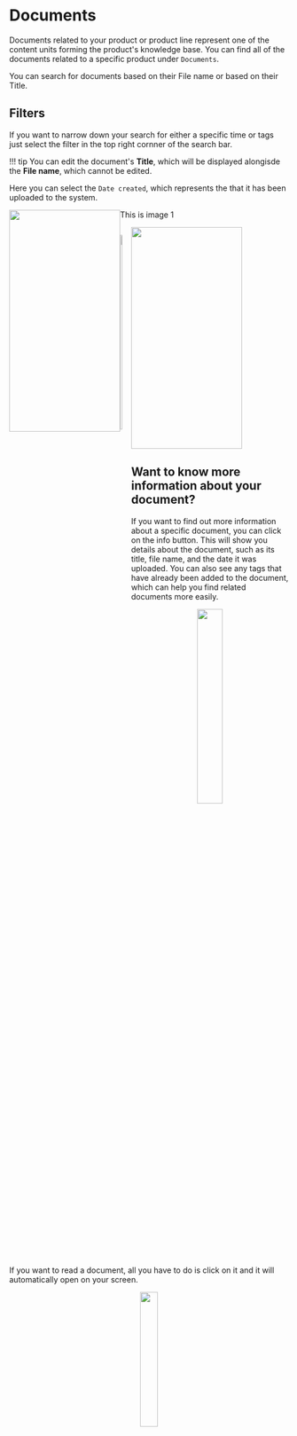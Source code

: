 # Documents 

Documents related to your product or product line represent one of the content units forming the product's knowledge base. You can find all of the documents related to a specific product under `Documents`.

You can search for documents based on their File name or based on their Title. 

## Filters 

If you want to narrow down your search for either a specific time or tags just select the filter in the top right cornner of the search bar. 

!!! tip
        You can edit the document's **Title**, which will be displayed alongisde the **File name**, which cannot be edited.

Here you can select the `Date created`, which represents the that it has been uploaded to the system. 



<div class="image123">
    <img src="https://i.imgur.com/vM0OIZG.gif" height="400" width="200" style="float:left">
    <p>This is image 1</p> 
    <img class="middle-img" src="https://i.imgur.com/vM0OIZG.gif"/ height="400" width="200" style="clear: left;">
    <p style="float: left; This is image 2</p>
</div>


`Tags` make it easier for you to find specific documents by filtering the search based on those tags. This will show you only the documents that match the selected tags, making it easier to find what you are looking for

<p align="center"><img src="https://i.imgur.com/vM0OIZG.gif" width="30%"></p>


## Want to know more information about your document?

If you want to find out more information about a specific document, you can click on the info button. This will show you details about the document, such as its title, file name, and the date it was uploaded. You can also see any tags that have already been added to the document, which can help you find related documents more easily.


<p align="center"><img src="https://i.imgur.com/vM0OIZG.gif" width="30%"></p>

If you want to read a document, all you have to do is click on it and it will automatically open on your screen.

<p align="center"><img src="https://i.imgur.com/vM0OIZG.gif" width="25%"></p>